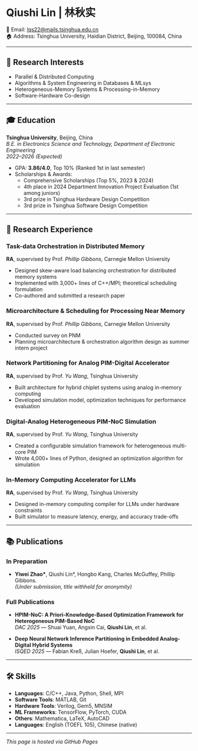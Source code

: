 # Qiushi Lin | 林秋实

📧 Email: lqs22@mails.tsinghua.edu.cn  
🏠 Address: Tsinghua University, Haidian District, Beijing, 100084, China

---

## 🎯 Research Interests

- Parallel & Distributed Computing  
- Algorithms & System Engineering in Databases & MLsys  
- Heterogeneous-Memory Systems & Processing-in-Memory  
- Software-Hardware Co-design  

---

## 🎓 Education

**Tsinghua University**, Beijing, China  
*B.E. in Electronics Science and Technology, Department of Electronic Engineering*  
_2022–2026 (Expected)_  
- GPA: **3.86/4.0**, Top 10% (Ranked 1st in last semester)  
- Scholarships & Awards:
  - Comprehensive Scholarships (Top 5%, 2023 & 2024)  
  - 4th place in 2024 Department Innovation Project Evaluation (1st among juniors)  
  - 3rd prize in Tsinghua Hardware Design Competition  
  - 3rd prize in Tsinghua Software Design Competition  

---

## 🧪 Research Experience

### Task-data Orchestration in Distributed Memory  
**RA**, supervised by Prof. *Phillip Gibbons*, Carnegie Mellon University  
- Designed skew-aware load balancing orchestration for distributed memory systems  
- Implemented with 3,000+ lines of C++/MPI; theoretical scheduling formulation  
- Co-authored and submitted a research paper  

### Microarchitecture & Scheduling for Processing Near Memory  
**RA**, supervised by Prof. *Phillip Gibbons*, Carnegie Mellon University  
- Conducted survey on PNM  
- Planning microarchitecture & orchestration algorithm design as summer intern project  

### Network Partitioning for Analog PIM-Digital Accelerator  
**RA**, supervised by Prof. *Yu Wang*, Tsinghua University  
- Built architecture for hybrid chiplet systems using analog in-memory computing  
- Developed simulation model, optimization techniques for performance evaluation  

### Digital-Analog Heterogeneous PIM-NoC Simulation  
**RA**, supervised by Prof. *Yu Wang*, Tsinghua University  
- Created a configurable simulation framework for heterogeneous multi-core PIM  
- Wrote 4,000+ lines of Python, designed an optimization algorithm for simulation  

### In-Memory Computing Accelerator for LLMs  
**RA**, supervised by Prof. *Yu Wang*, Tsinghua University  
- Designed in-memory computing compiler for LLMs under hardware constraints  
- Built simulator to measure latency, energy, and accuracy trade-offs  

---

## 📚 Publications

### In Preparation  
- **Yiwei Zhao\***, Qiushi Lin\*, Hongbo Kang, Charles McGuffey, Phillip Gibbons.  
  *(Under submission, title withheld for anonymity)*

### Full Publications  
- **HPIM-NoC: A Priori-Knowledge-Based Optimization Framework for Heterogeneous PIM-Based NoC**  
  *DAC 2025* — Shuai Yuan, Angxin Cai, **Qiushi Lin**, et al.

- **Deep Neural Network Inference Partitioning in Embedded Analog-Digital Hybrid Systems**  
  *ISQED 2025* — Fabian Kreß, Julian Hoefer, **Qiushi Lin**, et al.

---

## 🛠 Skills

- **Languages**: C/C++, Java, Python, Shell, MPI  
- **Software Tools**: MATLAB, Git  
- **Hardware Tools**: Verilog, Gem5, MNSIM  
- **ML Frameworks**: TensorFlow, PyTorch, CUDA  
- **Others**: Mathematica, LaTeX, AutoCAD  
- **Languages**: English (TOEFL 105), Chinese (native)

---

_This page is hosted via GitHub Pages_  
